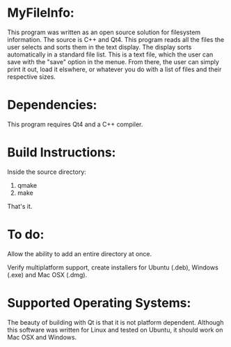MyFileInfo:
===========

This program was written as an open source solution for filesystem information. The source is C++ and Qt4. This program reads all the files the user selects and sorts them in the text display. The display sorts automatically in a standard file list. This is a text file, which the user can save with the "save" option in the menue. From there, the user can simply print it out, load it elswhere, or whatever you do with a list of files and their respective sizes. 

Dependencies:
=============

This program requires Qt4 and a C++ compiler. 

Build Instructions: 
===================
Inside the source directory:

1. qmake
2. make

That's it. 

To do: 
======

Allow the ability to add an entire directory at once. 

Verify multiplatform support, create installers for Ubuntu (.deb), Windows (.exe) and Mac OSX (.dmg). 

Supported Operating Systems: 
============================

The beauty of building with Qt is that it is not platform dependent. Although this software was written for Linux and tested on Ubuntu, it should work on Mac OSX and Windows. 